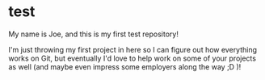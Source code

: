 # test
My name is Joe, and this is my first test repository!

I'm just throwing my first project in here so I can figure out how everything works on Git,
but eventually I'd love to help work on some of your projects as well
(and maybe even impress some employers along the way ;D )!
